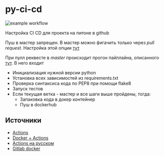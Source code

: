 # py-ci-cd
![example workflow](https://github.com/koshi8bit/py-ci-cd/actions/workflows/python-app.yml/badge.svg)

Настройка CI CD для проекта на питоне в github

Пуш в мастер запрещен. В мастер можно фигачить только через *pull request*. Настройка этой опции
[тут](https://github.com/koshi8bit/py-ci-cd/settings/branches)

При пулл реквесте в *master* происходит прогон пайплайна, описанного [тут](.github/workflows/python-app.yml).
В него входит
- Инициализация нужной версии python
- Установка всех зависимостей из requirements.txt
- Проверка синтаксиса кода по PEP8 при помощи flake8
- Запуск тестов
- Если текущая ветка - мастер и все шаги выше пройдены, тогда:
  - Запаковка кода в докер контейнер
  - Пуш в dockerhub

## Источники
- [Actions](https://youtu.be/WTofttoD2xg?t=82)
- [Docker + Actions](https://youtu.be/09lZdSpeHAk?t=80)
- [Actions на русском](https://youtu.be/hevU4NdIsoU)
- [Gitlab docker](https://youtu.be/RV0845KmsNI)

